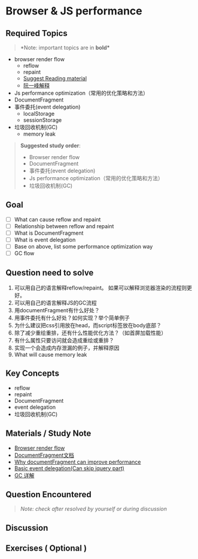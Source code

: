 # **Browser & JS performance**

## **Required Topics**

> \*Note: important topics are in **bold\***

- browser render flow
  - reflow
  - repaint
  - [Suggest Reading material](https://www.html5rocks.com/zh/tutorials/internals/howbrowserswork/)
  - [阮一峰解释](https://www.ruanyifeng.com/blog/2015/09/web-page-performance-in-depth.html)
- Js performance optimization（常用的优化策略和方法）
- DocumentFragment
- 事件委托(event delegation)
  - localStorage
  - sessionStorage
- 垃圾回收机制(GC)
  - memory leak

> **Suggested study order**:
>
> - Browser render flow
> - DocumentFragment
> - 事件委托(event delegation)
> - Js performance optimization（常用的优化策略和方法）
> - 垃圾回收机制(GC)

## **Goal**

- [ ] What can cause reflow and repaint
- [ ] Relationship between reflow and repaint
- [ ] What is DocumentFragment
- [ ] What is event delegation
- [ ] Base on above, list some performance optimization way
- [ ] GC flow

## **Question need to solve**
1. 可以用自己的语言解释reflow/repaint。 如果可以解释浏览器渲染的流程则更好。
2. 可以用自己的语言解释JS的GC流程
3. 用documentFragment有什么好处？
4. 用事件委托有什么好处？如何实现？举个简单例子
5. 为什么建议把css引用放在head，而script标签放在body底部？
6. 除了减少重绘重排，还有什么性能优化方法？（如首屏加载性能）
7. 有什么属性只要访问就会造成重绘或重排？ 
8. 实现一个会造成内存泄漏的例子，并解释原因
9. What will cause memory leak


## **Key Concepts**

- reflow
- repaint
- DocumentFragment
- event delegation
- 垃圾回收机制(GC)

## **Materials / Study Note**

- [Browser render flow](https://juejin.im/post/5a8e242c5188257a6b060000)
- [DocumentFragment文档](https://developer.mozilla.org/zh-CN/docs/Web/API/DocumentFragment)
- [Why documentFragment can improve performance](https://blog.csdn.net/aitangyong/article/details/50351400)
- [Basic event delegation(Can skip jquery part)](https://zhuanlan.zhihu.com/p/26536815)
- [GC 详解](https://juejin.im/post/5b684f30f265da0f9f4e87cf)

## **Question Encountered**

> _Note: check after resolved by yourself or during discussion_
 

## **Discussion**

## **Exercises** ( Optional )
